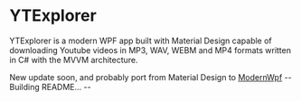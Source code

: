 # YTExplorer
YTExplorer is a modern WPF app built with Material Design capable of downloading Youtube videos in MP3, WAV, WEBM and MP4 formats written in C# with the MVVM architecture.

New update soon, and probably port from Material Design to [ModernWpf](https://github.com/Kinnara/ModernWpf)
--Building README... --
